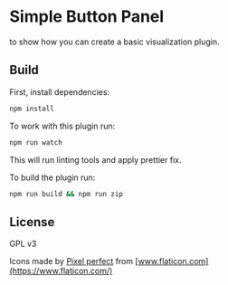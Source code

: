 # Simple Button Panel
to show how you can create a basic visualization plugin.

## Build
First, install dependencies:

```BASH
npm install
```

To work with this plugin run:

```BASH
npm run watch
```

This will run linting tools and apply prettier fix.

To build the plugin run:

```BASH
npm run build && npm run zip

```

## License

GPL v3

Icons made by [Pixel perfect](https://www.flaticon.com/authors/pixel-perfect) from [www.flaticon.com](https://www.flaticon.com/)
